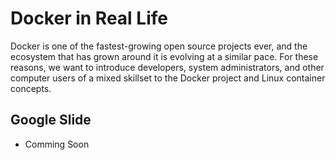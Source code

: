 # Docker in Real Life

Docker is one of the fastest-growing open source projects ever, and the ecosystem that has grown around it is evolving at a similar pace. For these reasons, we want to introduce developers, system administrators, and other computer users of a mixed skillset to the Docker project and Linux container concepts.

## Google Slide

- Comming Soon
